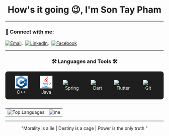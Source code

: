 <h1 align="center">How's it going 😉, I'm Son Tay Pham</h1>



---


<h3 align="left">🤝 Connect with me:</h3>
<p align="left">
<a href="mailto:phamsontay2206@gmail.com" target="_blank">
  <img align="center" src="https://cdn.jsdelivr.net/npm/simple-icons@v13/icons/gmail.svg" height="30" width="30" alt="Email" />
</a>
  &nbsp;
  <a href="https://linkedin.com/in/son-tay-pham-3a4558334" target="_blank">
    <img align="center" src="https://raw.githubusercontent.com/rahuldkjain/github-profile-readme-generator/master/src/images/icons/Social/linked-in-alt.svg" alt="LinkedIn" height="30" width="40" />
  </a>
  &nbsp;
  <a href="https://fb.com/sontaypham226" target="_blank">
    <img align="center" src="https://raw.githubusercontent.com/rahuldkjain/github-profile-readme-generator/master/src/images/icons/Social/facebook.svg" alt="Facebook" height="30" width="40" />
  </a>
</p>


---

<h3 align="center">🛠️ Languages and Tools 🛠️</h3>

<div align="center">
  <table style="background-color:#1e1e1e; border:1px solid #444; border-radius:8px; padding:10px;">
    <tr>
      <td align="center" width="80">
        <img src="https://raw.githubusercontent.com/devicons/devicon/master/icons/cplusplus/cplusplus-original.svg" width="40" height="40" alt="C++"/><br/><span style="color:#fff">C++</span>
      </td>
      <td align="center" width="80">
        <img src="https://raw.githubusercontent.com/devicons/devicon/master/icons/java/java-original.svg" width="40" height="40" alt="Java"/><br/><span style="color:#fff">Java</span>
      </td>
      <td align="center" width="80">
        <img src="https://www.vectorlogo.zone/logos/springio/springio-icon.svg" width="40" height="40" alt="Spring"/><br/><span style="color:#fff">Spring</span>
      </td>
      <td align="center" width="80">
          <img src="https://www.vectorlogo.zone/logos/dartlang/dartlang-icon.svg" width="40" height="40" alt="Dart"/><br/><span style="color:#fff">Dart</span>
      </td>
      <td align="center" width="80">
        <img src="https://www.vectorlogo.zone/logos/flutterio/flutterio-icon.svg" width="40" height="40" alt="Flutter"/><br/><span style="color:#fff">Flutter</span>
      </td>
      <td align="center" width="80">
        <img src="https://www.vectorlogo.zone/logos/git-scm/git-scm-icon.svg" width="40" height="40" alt="Git"/><br/><span style="color:#fff">Git</span>
      </td>

  </table>
</div>


---

<table align="center">
  <tr>
    <td>
      <img src="https://github-readme-stats.vercel.app/api/top-langs?username=psontay&show_icons=true&locale=en&layout=compact&theme=onedark" alt="Top Languages" />
    </td>
    <td>
<img src="https://github.com/user-attachments/assets/9ac052ab-af70-479f-a8f6-663e7fe95fe3" alt="me" />
    </td>
  </tr>
</table>


---

<p align="center">"Morality is a lie | Destiny is a cage | Power is the only truth "</p>


